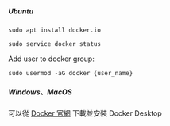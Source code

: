 
##### Ubuntu
```shell
sudo apt install docker.io
```

```shell
sudo service docker status
```

Add user to docker group:
```shell
sudo usermod -aG docker {user_name}
```
##### Windows、MacOS
可以從 [Docker 官網](https://www.docker.com/) 下載並安裝 Docker Desktop

